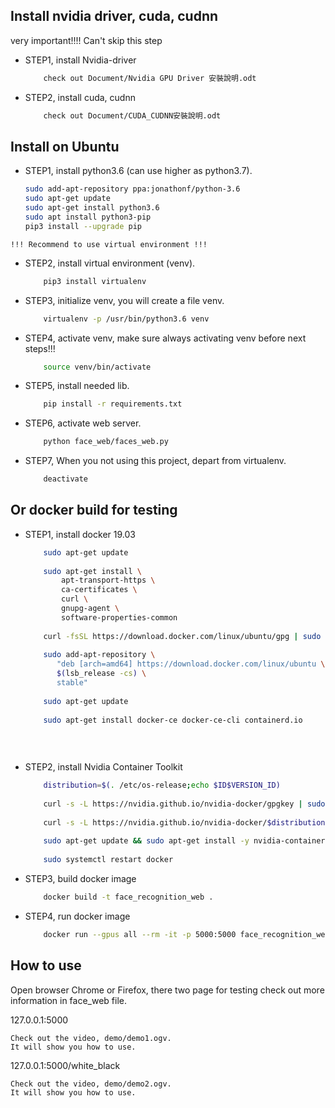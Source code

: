 
## Install nvidia driver, cuda, cudnn

very important!!!! Can't skip this step 
* STEP1, install Nvidia-driver
    ```sh
        check out Document/Nvidia GPU Driver 安裝說明.odt
    ``` 
* STEP2, install cuda, cudnn
    ```sh
        check out Document/CUDA_CUDNN安裝說明.odt
    ``` 
    
## Install on Ubuntu 

* STEP1, install python3.6 (can use higher as python3.7).
    ```sh
    sudo add-apt-repository ppa:jonathonf/python-3.6
    sudo apt-get update
    sudo apt-get install python3.6
    sudo apt install python3-pip
    pip3 install --upgrade pip
    ```

`!!! Recommend to use virtual environment !!!`

* STEP2, install virtual environment (venv).
    ```sh
        pip3 install virtualenv
    ```
    
* STEP3, initialize venv, you will create a file venv.
    ```sh
        virtualenv -p /usr/bin/python3.6 venv
    ```

* STEP4, activate venv, make sure always activating venv before next steps!!!
    ```sh
        source venv/bin/activate
    ```  
  
* STEP5, install needed lib.
    ```sh
        pip install -r requirements.txt
    ```   

* STEP6, activate web server.
    ```sh
        python face_web/faces_web.py 
    ``` 
    
* STEP7, When you not using this project, depart from virtualenv.
    ```sh
        deactivate
    ``` 
## Or docker build for testing 

* STEP1, install docker 19.03
    ```sh
        sudo apt-get update
        
        sudo apt-get install \
            apt-transport-https \
            ca-certificates \
            curl \
            gnupg-agent \
            software-properties-common
        
        curl -fsSL https://download.docker.com/linux/ubuntu/gpg | sudo apt-key add -
        
        sudo add-apt-repository \
           "deb [arch=amd64] https://download.docker.com/linux/ubuntu \
           $(lsb_release -cs) \
           stable"
           
        sudo apt-get update
        
        sudo apt-get install docker-ce docker-ce-cli containerd.io
        
        
        
    ``` 

* STEP2, install Nvidia Container Toolkit
    ```sh
        distribution=$(. /etc/os-release;echo $ID$VERSION_ID)
        
        curl -s -L https://nvidia.github.io/nvidia-docker/gpgkey | sudo apt-key add -
        
        curl -s -L https://nvidia.github.io/nvidia-docker/$distribution/nvidia-docker.list | sudo tee /etc/apt/sources.list.d/nvidia-docker.list
        
        sudo apt-get update && sudo apt-get install -y nvidia-container-toolkit
        
        sudo systemctl restart docker
    ```
* STEP3, build docker image
    ```sh
        docker build -t face_recognition_web .
    ```
 
* STEP4, run docker image
    ```sh
        docker run --gpus all --rm -it -p 5000:5000 face_recognition_web 
    ``` 
## How to use

Open browser Chrome or Firefox, there two page for testing 
check out more information in face_web file.

127.0.0.1:5000

    Check out the video, demo/demo1.ogv.
    It will show you how to use.  
127.0.0.1:5000/white_black 
   
    Check out the video, demo/demo2.ogv.
    It will show you how to use. 
